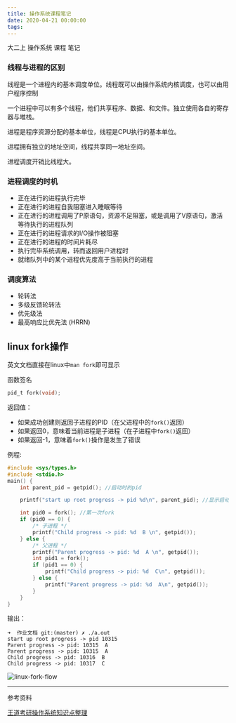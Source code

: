 ```yaml
---
title: 操作系统课程笔记
date: 2020-04-21 00:00:00
tags:
---
```


大二上 操作系统 课程 笔记 

<!--more-->

### 线程与进程的区别

线程是一个进程内的基本调度单位。线程既可以由操作系统内核调度，也可以由用户程序控制

一个进程中可以有多个线程，他们共享程序、数据、和文件。独立使用各自的寄存器与堆栈。

进程是程序资源分配的基本单位，线程是CPU执行的基本单位。

进程拥有独立的地址空间，线程共享同一地址空间。

进程调度开销比线程大。

### 进程调度的时机

- 正在进行的进程执行完毕
- 正在进行的进程自我阻塞进入睡眠等待
- 正在进行的进程调用了P原语句，资源不足阻塞，或是调用了V原语句，激活等待执行的进程队列
- 正在进行的进程请求的I/O操作被阻塞
- 正在进行的进程的时间片耗尽
- 执行完毕系统调用，转而返回用户进程时
- 就绪队列中的某个进程优先度高于当前执行的进程

### 调度算法

- 轮转法
- 多级反馈轮转法
- 优先级法
- 最高响应比优先法 (HRRN)

## linux fork操作

英文文档直接在linux中`man fork`即可显示

函数签名

```c
pid_t fork(void);
```

返回值：
 - 如果成功创建则返回子进程的PID（在父进程中的`fork()`返回）
 - 如果返回0，意味着当前进程是子进程（在子进程中`fork()`返回）
 - 如果返回-1，意味着`fork()`操作是发生了错误

例程:

```c
#include <sys/types.h>
#include <stdio.h>
main() {
	int parent_pid = getpid(); //启动时的pid

	printf("start up root progress -> pid %d\n", parent_pid); //显示启动时的pid

	int pid0 = fork(); //第一次fork
	if (pid0 == 0) {
		/* 子进程 */
		printf("Child progress -> pid: %d  B \n", getpid());
	} else {
		/* 父进程 */
		printf("Parent progress -> pid: %d  A \n", getpid());
		int pid1 = fork();
		if (pid1 == 0) {
			printf("Child progress -> pid: %d  C\n", getpid());
		} else {
			printf("Parent progress -> pid: %d  A\n", getpid());
		}
	}
}
```

输出：

```text
➜  作业文档 git:(master) ✗ ./a.out 
start up root progress -> pid 10315
Parent progress -> pid: 10315  A 
Parent progress -> pid: 10315  A
Child progress -> pid: 10316  B 
Child progress -> pid: 10317  C
```

![linux-fork-flow](https://blog-1257799428.cos.ap-guangzhou.myqcloud.com/operating-system-note/linux-fork-flow.png-compress)

---
参考资料

[王道考研操作系统知识点整理](https://legacy.gitbook.com/book/wizardforcel/wangdaokaoyan-os/details)
